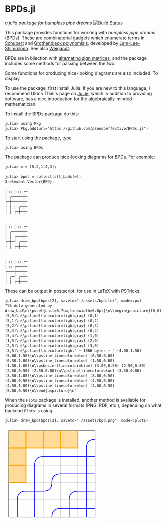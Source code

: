 # BPDs.jl
*a julia package for bumpless pipe dreams*
[![Build Status](https://github.com/pseudoeffective/BPDs.jl/actions/workflows/CI.yml/badge.svg?branch=main)](https://github.com/pseudoeffective/BPDs.jl/actions/workflows/CI.yml?query=branch%3Amain)

This package provides functions for working with *bumpless pipe dreams* (BPDs).  These are combinatorial gadgets which enumerate terms in [Schubert](https://en.wikipedia.org/wiki/Schubert_polynomial) and [Grothendieck polynomials](https://www.symmetricfunctions.com/grothendieck.htm), developed by [Lam-Lee-Shimozono](https://arxiv.org/abs/1806.11233).  See also [Weigandt](https://arxiv.org/abs/2003.07342).

BPDs are in bijection with [alternating sign matrices](https://en.wikipedia.org/wiki/Alternating_sign_matrix), and the package includes some methods for passing between the two.

Some functions for producing nice-looking diagrams are also included.  To display 

To use the package, first install Julia.  If you are new to this language, I recommend Ulrich Thiel's page on [JuLie](https://ulthiel.github.io/JuLie.jl/dev/), which in addition to providing software, has a nice introduction for the algebraically-minded mathematician.

To install the BPDs package do this:
```julia-repl
julia> using Pkg
julia> Pkg.add(url="https://github.com/pseudoeffective/BPDs.jl")
```

To start using the package, type
```julia-repl
julia> using BPDs
```

The package can produce nice-looking diagrams for BPDs.  For example:
```julia-repl
julia> w = [5,2,1,4,3];

julia> bpds = collect(all_bpds(w))
3-element Vector{BPD}:
                               
□ □ □ □ ╭─
□ ╭─────┼─
╭─┼─────┼─
│ │ □ ╭─┼─
│ │ ╭─┼─┼─

                
□ □ □ □ ╭─
□ ╭─────┼─
□ │ ╭───┼─
╭─┼─╯ ╭─┼─
│ │ ╭─┼─┼─

                
□ □ □ □ ╭─
□ □ ╭───┼─
╭───┼───┼─
│ ╭─╯ ╭─┼─
│ │ ╭─┼─┼─

```
These can be output in postscript, for use in LaTeX with PSTricks:
```julia-repl
julia> draw_bpd(bpds[2], saveto="./assets/bpd.tex", mode=:ps)
"%% Auto-generated by draw_bpd\n\\psset{unit=0.7cm,linewidth=0.8pt}\n\\begin{pspicture}(0,0)(5,5)\n\\psline[linecolor=lightgray] (0,1)(5,1)\n\\psline[linecolor=lightgray] (0,2)(5,2)\n\\psline[linecolor=lightgray] (0,3)(5,3)\n\\psline[linecolor=lightgray] (0,4)(5,4)\n\\psline[linecolor=lightgray] (1,0)(1,5)\n\\psline[linecolor=lightgray] (2,0)(2,5)\n\\psline[linecolor=lightgray] (3,0)(3,5)\n\\psline[linecolor=light" ⋯ 1866 bytes ⋯ " (4.00,1.50)(5.00,1.50)\n\\psline[linecolor=blue] (0.50,0.00)(0.50,1.00)\n\\psline[linecolor=blue] (1.50,0.00)(1.50,1.00)\n\\psbezier[linecolor=blue] (3.00,0.50) (2.50,0.50) (2.50,0.50) (2.50,0.00)\n\\psline[linecolor=blue] (3.50,0.00)(3.50,1.00)\n\\psline[linecolor=blue] (3.00,0.50)(4.00,0.50)\n\\psline[linecolor=blue] (4.50,0.00)(4.50,1.00)\n\\psline[linecolor=blue] (4.00,0.50)(5.00,0.50)\n\\end{pspicture}\n"
```

When the `Plots` package is installed, another method is available for producing diagrams in several formats (PNG, PDF, etc.), depending on what backend `Plots` is using.
```julia-repl
julia> draw_bpd(bpds[2], saveto="./assets/bpd.png", mode=:plots)
```
![bpd](https://github.com/pseudoeffective/BPDs.jl/blob/main/assets/bpd.png)


